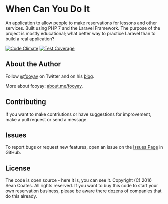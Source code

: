 # When Can You Do It

An application to allow people to make reservations for lessons and other services. Built using
PHP 7 and the Laravel Framework. The purpose of the project is mostly educational; what better way
to practice Laravel than to build a real application?

[![Code Climate](https://codeclimate.com/github/fooyay/whendi/badges/gpa.svg)](https://codeclimate.com/github/fooyay/whendi) [![Test Coverage](https://codeclimate.com/github/fooyay/whendi/badges/coverage.svg)](https://codeclimate.com/github/fooyay/whendi/coverage)

## About the Author

Follow <a href="https://twitter.com/fooyay">@fooyay</a> on Twitter and on his
<a href="http://fooyay.tumblr.com/">blog</a>.

More about fooyay: <a href="https://about.me/fooyay">about.me/fooyay</a>.

## Contributing

If you want to make contriutions or have suggestions for improvement, make a pull request or send a message.

## Issues

To report bugs or request new features, open an issue on the <a href="https://github.com/fooyay/whendi/issues">Issues Page</a> in GitHub.

## License

The code is open source - here it is, you can see it.
Copyright (C) 2016 Sean Coates. All rights reserved.
If you want to buy this code to start your own reservation business, please be aware there dozens
of companies that do this already.
